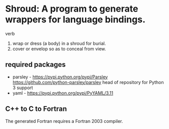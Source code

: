 # Shroud: A program to generate wrappers for language bindings.

verb
1. wrap or dress (a body) in a shroud for burial.
2. cover or envelop so as to conceal from view.


## required packages

*  parsley - https://pypi.python.org/pypi/Parsley
     https://github.com/python-parsley/parsley
     head of repository for Python 3 support
*  yaml - https://pypi.python.org/pypi/PyYAML/3.11

## C++ to C to Fortran

The generated Fortran requires a Fortran 2003 compiler.
 